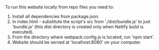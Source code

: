 To run this website locally from repo files you need to:

1. Install all dependencies from package.json.
2. In index.html - substitute the script's src from './dist/bundle.js' to just 'bundle.js' (this dist directory is created only when Netlify build is executed).
3. From the directory where webpack.config.js is located, run 'npm start'.
4. Website should be served at 'localhost:8080' on your computer. 

